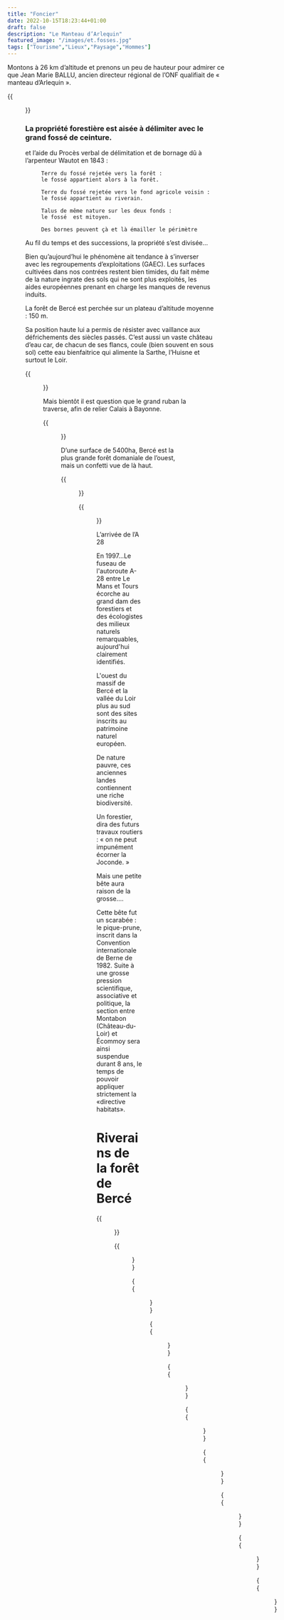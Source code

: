 ```yaml
---
title: "Foncier"
date: 2022-10-15T18:23:44+01:00
draft: false
description: "Le Manteau d’Arlequin"
featured_image: "/images/et.fosses.jpg"
tags: ["Tourisme","Lieux","Paysage","Hommes"]
---
```


Montons à 26 km d’altitude et  prenons un peu de hauteur pour admirer
ce que Jean Marie BALLU, ancien directeur régional de l’ONF 
qualifiait de « manteau d’Arlequin ».

{{<figure src="/images/articles/vuesatellite.jpg" title="Vue satellite de Bercé">}}
  
### La propriété forestière est aisée à délimiter avec le grand fossé de ceinture.
et l’aide du Procès verbal de délimitation et de bornage dû à l’arpenteur Wautot en 1843 :
  
         Terre du fossé rejetée vers la forêt : 
         le fossé appartient alors à la forêt.
  
         Terre du fossé rejetée vers le fond agricole voisin : 
         le fossé appartient au riverain.
  
         Talus de même nature sur les deux fonds : 
         le fossé  est mitoyen.
  
         Des bornes peuvent çà et là émailler le périmètre

Au fil du temps et des successions, la propriété s’est divisée…
  
Bien qu’aujourd’hui le phénomène ait tendance à s’inverser avec 
  les regroupements d’exploitations (GAEC). Les surfaces cultivées
  dans nos contrées restent bien timides, du fait même de la nature 
  ingrate des sols qui ne sont plus exploités, les aides européennes
  prenant en charge les manques de revenus induits.
  
La forêt de Bercé est perchée sur un plateau d’altitude moyenne : 150 m. 
  
Sa position haute lui a permis de résister avec vaillance
  aux défrichements des siècles passés.
C’est aussi un vaste château d’eau car, de chacun de ses flancs, 
  coule (bien souvent en sous sol) cette eau bienfaitrice qui 
  alimente la Sarthe, l’Huisne et surtout le Loir.
  
 {{<figure src="/images/articles/1874.jpg" title="Carte géologique de 1874">}}

Mais bientôt il est question que le grand ruban la traverse,
  afin de relier Calais à Bayonne.
  
{{<figure src="/images/articles/foncier.jpg" title="Le mitage des terres agricoles">}}

D’une surface de 5400ha, Bercé est la plus grande forêt domaniale de l’ouest,
  mais un confetti vue de là haut. 
  
{{<figure src="/images/articles/surface.jpg" title="Distribution des surfaces communales">}}

{{<figure src="/images/articles/surfaceforestiere.jpg" title="La forêt partagée">}}


L’arrivée de l’A 28
  
En 1997…Le fuseau de l'autoroute A-28 entre Le Mans et Tours écorche 
  au grand dam des forestiers et des écologistes des milieux naturels
  remarquables, aujourd'hui clairement identifiés. 
  
L'ouest du massif de Bercé et la vallée du Loir plus au sud sont 
  des sites inscrits au patrimoine naturel européen. 
  
De nature pauvre, ces anciennes landes contiennent
  une riche biodiversité.
  
Un forestier, dira des futurs travaux routiers :
  « on ne peut impunément écorner la Joconde. » 
  
Mais une petite bête aura raison de la grosse….
  
Cette bête fut un scarabée : le pique-prune, inscrit dans la Convention
  internationale de Berne de 1982. Suite à une grosse pression scientifique,
  associative et politique, la section entre Montabon (Château-du-Loir) et 
  Écommoy sera ainsi suspendue durant 8 ans, le temps de pouvoir appliquer 
  strictement la «directive habitats».
  
# Riverains de la forêt de Bercé  
  
{{<figure src="/images/articles/carte1.jpg" title="Territoire communal de Jupilles">}}

{{<figure src="/images/articles/carte2.jpg" title=" Territoire communal de Beaumont-Pied-de-Boeuf">}}

{{<figure src="/images/articles/carte3.jpg" title=" Territoire communal de Lavernat">}}

{{<figure src="/images/articles/carte4.jpg" title=" Territoire communal de Mayet">}}

{{<figure src="/images/articles/carte5.jpg" title=" Territoires communaux de Saint-Mars-d’Outillé et de Marigné-Laillé">}}

{{<figure src="/images/articles/carte6.jpg" title=" Territoire communal de Pruillé-l’Éguillé">}}

{{<figure src="/images/articles/carte7.jpg" title=" Territoire communal de Saint-Vincent du Lorouër">}}

{{<figure src="/images/articles/carte8.jpg" title=" Territoire communal de Saint-Pierre du Lorouër">}}

{{<figure src="/images/articles/carte9.jpg" title=" Territoire communal de Chahaignes">}}

{{<figure src="/images/articles/carte10.jpg" title=" Territoire communal de Thoiré-sur-Dinan">}}

